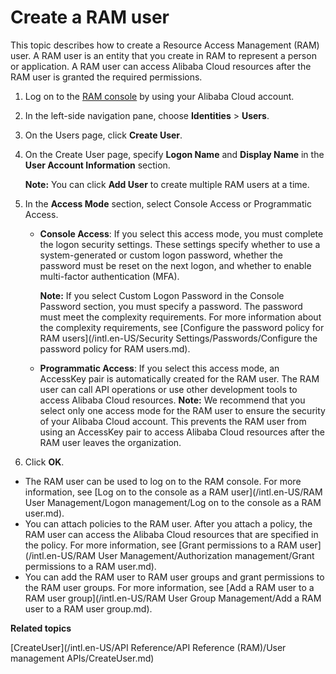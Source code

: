 # Create a RAM user

This topic describes how to create a Resource Access Management \(RAM\) user. A RAM user is an entity that you create in RAM to represent a person or application. A RAM user can access Alibaba Cloud resources after the RAM user is granted the required permissions.

1.  Log on to the [RAM console](https://ram.console.aliyun.com/) by using your Alibaba Cloud account.

2.  In the left-side navigation pane, choose **Identities** \> **Users**.

3.  On the Users page, click **Create User**.

4.  On the Create User page, specify **Logon Name** and **Display Name** in the **User Account Information** section.

    **Note:** You can click **Add User** to create multiple RAM users at a time.

5.  In the **Access Mode** section, select Console Access or Programmatic Access.

    -   **Console Access**: If you select this access mode, you must complete the logon security settings. These settings specify whether to use a system-generated or custom logon password, whether the password must be reset on the next logon, and whether to enable multi-factor authentication \(MFA\).

        **Note:** If you select Custom Logon Password in the Console Password section, you must specify a password. The password must meet the complexity requirements. For more information about the complexity requirements, see [Configure the password policy for RAM users](/intl.en-US/Security Settings/Passwords/Configure the password policy for RAM users.md).

    -   **Programmatic Access**: If you select this access mode, an AccessKey pair is automatically created for the RAM user. The RAM user can call API operations or use other development tools to access Alibaba Cloud resources.
    **Note:** We recommend that you select only one access mode for the RAM user to ensure the security of your Alibaba Cloud account. This prevents the RAM user from using an AccessKey pair to access Alibaba Cloud resources after the RAM user leaves the organization.

6.  Click **OK**.


-   The RAM user can be used to log on to the RAM console. For more information, see [Log on to the console as a RAM user](/intl.en-US/RAM User Management/Logon management/Log on to the console as a RAM user.md).
-   You can attach policies to the RAM user. After you attach a policy, the RAM user can access the Alibaba Cloud resources that are specified in the policy. For more information, see [Grant permissions to a RAM user](/intl.en-US/RAM User Management/Authorization management/Grant permissions to a RAM user.md).
-   You can add the RAM user to RAM user groups and grant permissions to the RAM user groups. For more information, see [Add a RAM user to a RAM user group](/intl.en-US/RAM User Group Management/Add a RAM user to a RAM user group.md).

**Related topics**  


[CreateUser](/intl.en-US/API Reference/API Reference (RAM)/User management APIs/CreateUser.md)

